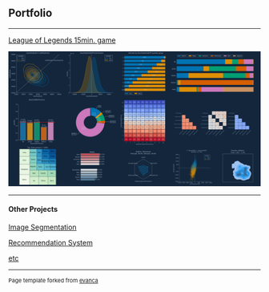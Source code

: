 ## Portfolio

---

[League of Legends 15min. game](https://github.com/twpark13/game-data/tree/main/league-of-legends)

<img src="images/thumbnail.png?raw=true"/>

---

#### Other Projects

[Image Segmentation](https://github.com/twpark13/old-project/blob/main/Image_Segmentation/Image_Segmentation_unet.ipynb)

[Recommendation System](https://github.com/twpark13/old-project/blob/main/Recommendation_System/Movielens/Movielens.ipynb)

[etc](https://github.com/twpark13/old-project)

---
<p style="font-size:11px">Page template forked from <a href="https://github.com/evanca/quick-portfolio">evanca</a></p>
<!-- Remove above link if you don't want to attibute -->
